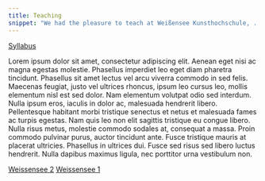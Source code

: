 ```yaml
---
title: Teaching
snippet: "We had the pleasure to teach at Weißensee Kunsthochschule, ... and .. Perhaps we add here our sillabus?"
---
```


[Syllabus](https://www.are.na/giacomo-nanni/syllabus-a_tuqr3krg)

Lorem ipsum dolor sit amet, consectetur adipiscing elit. Aenean eget nisi ac magna egestas molestie. Phasellus imperdiet leo eget diam pharetra tincidunt. Phasellus sit amet lectus vel arcu viverra commodo in sed felis. Maecenas feugiat, justo vel ultrices rhoncus, ipsum leo cursus leo, mollis elementum nisl est sed dolor. Nam elementum volutpat odio sed interdum. Nulla ipsum eros, iaculis in dolor ac, malesuada hendrerit libero. Pellentesque habitant morbi tristique senectus et netus et malesuada fames ac turpis egestas. Nam quis leo non elit sagittis tristique eu congue libero. Nulla risus metus, molestie commodo sodales at, consequat a massa. Proin commodo pulvinar purus, auctor tincidunt ante. Fusce tristique mauris at placerat ultricies. Phasellus in ultrices dui. Fusce sed risus sed libero luctus hendrerit. Nulla dapibus maximus ligula, nec porttitor urna vestibulum non.

[Weissensee 2](https://observablehq.com/collection/@thometnanni/teaching-weissensee)
[Weissensee 1](http://zweitesstudienjahr.de/)